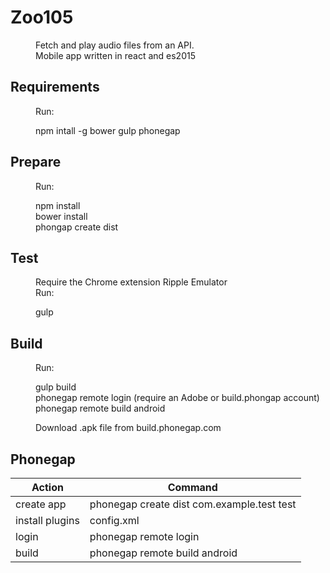 # Zoo105

<dl>
    <dd>Fetch and play audio files from an API.</dd>
    <dd>Mobile app written in react and es2015</dd>
</dl>

## Requirements

<dl>
    <dd>Run:</dd>
    <dl>
        <dd>npm intall -g bower gulp phonegap</dd>
    </dl>
</dl>

## Prepare

<dl>
    <dd>Run:</dd>
    <dl>
        <dd>npm install</dd>
        <dd>bower install</dd>
        <dd>phongap create dist</dd>
    </dl>
</dl>

## Test

<dl>
    <dd>Require the Chrome extension Ripple Emulator</dd>
    <dd>Run:</dd>
    <dl>
        <dd>gulp</dd>
    </dl>
</dl>

## Build

<dl>
    <dd>Run:</dd>
    <dl>
        <dd>gulp build</dd>
        <dd>phonegap remote login (require an Adobe or build.phongap account)</dd>
        <dd>phonegap remote build android </dd>
    </dl>
    <dd>Download .apk file from build.phonegap.com</dd>
</dl>

## Phonegap

| Action | Command |
|--------|---------|
| create app | phonegap create dist com.example.test test |
| install plugins | config.xml |
| login | phonegap remote login |
| build | phonegap remote build android |